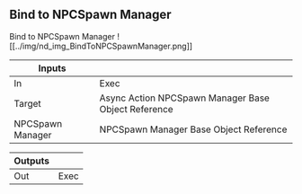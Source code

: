 ## Bind to NPCSpawn Manager
Bind to NPCSpawn Manager
![[../img/nd_img_BindToNPCSpawnManager.png]]

|Inputs||
|--|--|
| In | Exec |
| Target | Async Action NPCSpawn Manager Base Object Reference |
| NPCSpawn Manager | NPCSpawn Manager Base Object Reference |

|Outputs||
|--|--|
| Out | Exec |
